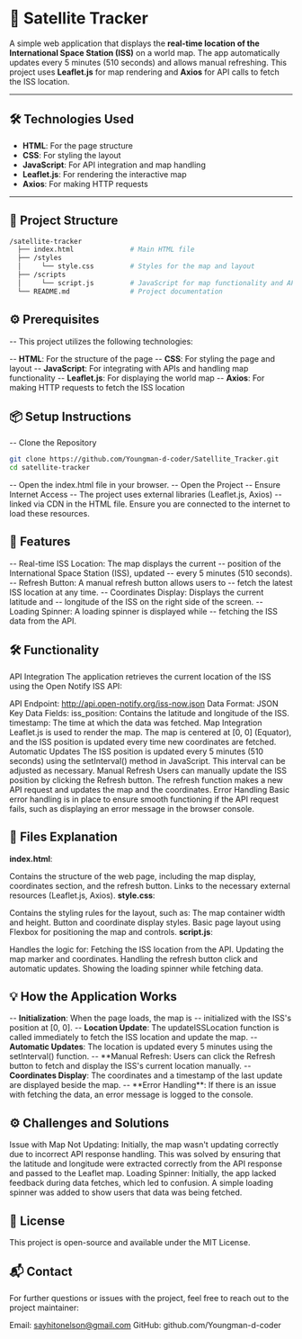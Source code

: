 # 🚀 Satellite Tracker

A simple web application that displays the **real-time location of the International Space Station (ISS)** on a world map. The app automatically updates every 5 minutes (510 seconds) and allows manual refreshing. This project uses **Leaflet.js** for map rendering and **Axios** for API calls to fetch the ISS location.

---

## 🛠️ Technologies Used

- **HTML**: For the page structure
- **CSS**: For styling the layout
- **JavaScript**: For API integration and map handling
- **Leaflet.js**: For rendering the interactive map
- **Axios**: For making HTTP requests

---

## 📂 Project Structure

```bash
/satellite-tracker
  ├── index.html              # Main HTML file
  ├── /styles
  │     └── style.css         # Styles for the map and layout
  ├── /scripts
  │     └── script.js         # JavaScript for map functionality and API handling
  └── README.md               # Project documentation
```

## ⚙️ Prerequisites

-- This project utilizes the following technologies:

-- **HTML**: For the structure of the page
-- **CSS**: For styling the page and layout
-- **JavaScript**: For integrating with APIs and handling map functionality
-- **Leaflet.js**: For displaying the world map
-- **Axios**: For making HTTP requests to fetch the ISS location

## 📦 Setup Instructions

-- Clone the Repository

```bash
git clone https://github.com/Youngman-d-coder/Satellite_Tracker.git
cd satellite-tracker
```

-- Open the index.html file in your browser.
-- Open the Project
-- Ensure Internet Access
-- The project uses external libraries (Leaflet.js, Axios) -- linked via CDN in the HTML file. Ensure you are connected to the internet to load these resources.

## 🧭 Features

-- Real-time ISS Location: The map displays the current -- position of the International Space Station (ISS), updated -- every 5 minutes (510 seconds).
-- Refresh Button: A manual refresh button allows users to -- fetch the latest ISS location at any time.
-- Coordinates Display: Displays the current latitude and -- longitude of the ISS on the right side of the screen.
-- Loading Spinner: A loading spinner is displayed while -- fetching the ISS data from the API.

## 🛠️ Functionality

API Integration
The application retrieves the current location of the ISS using the Open Notify ISS API:

API Endpoint: http://api.open-notify.org/iss-now.json
Data Format: JSON
Key Data Fields:
iss_position: Contains the latitude and longitude of the ISS.
timestamp: The time at which the data was fetched.
Map Integration
Leaflet.js is used to render the map.
The map is centered at [0, 0] (Equator), and the ISS position is updated every time new coordinates are fetched.
Automatic Updates
The ISS position is updated every 5 minutes (510 seconds) using the setInterval() method in JavaScript. This interval can be adjusted as necessary.
Manual Refresh
Users can manually update the ISS position by clicking the Refresh button. The refresh function makes a new API request and updates the map and the coordinates.
Error Handling
Basic error handling is in place to ensure smooth functioning if the API request fails, such as displaying an error message in the browser console.

## 📄 Files Explanation

**index.html**:

Contains the structure of the web page, including the map display, coordinates section, and the refresh button.
Links to the necessary external resources (Leaflet.js, Axios).
**style.css**:

Contains the styling rules for the layout, such as:
The map container width and height.
Button and coordinate display styles.
Basic page layout using Flexbox for positioning the map and controls.
**script.js**:

Handles the logic for:
Fetching the ISS location from the API.
Updating the map marker and coordinates.
Handling the refresh button click and automatic updates.
Showing the loading spinner while fetching data.

## 💡 How the Application Works

-- **Initialization**: When the page loads, the map is -- initialized with the ISS's position at [0, 0].
-- **Location Update**: The updateISSLocation function is called immediately to fetch the ISS location and update the map.
-- **Automatic Updates**: The location is updated every 5 minutes using the setInterval() function.
-- **Manual Refresh: Users can click the Refresh button to fetch and display the ISS's current location manually.
-- **Coordinates Display**: The coordinates and a timestamp of the last update are displayed beside the map.
-- **Error Handling\*\*: If there is an issue with fetching the data, an error message is logged to the console.

## ⚙️ Challenges and Solutions

Issue with Map Not Updating: Initially, the map wasn't updating correctly due to incorrect API response handling. This was solved by ensuring that the latitude and longitude were extracted correctly from the API response and passed to the Leaflet map.
Loading Spinner: Initially, the app lacked feedback during data fetches, which led to confusion. A simple loading spinner was added to show users that data was being fetched.

## 📝 License

This project is open-source and available under the MIT License.

## 📬 Contact

For further questions or issues with the project, feel free to reach out to the project maintainer:

Email: sayhitonelson@gmail.com
GitHub: github.com/Youngman-d-coder
